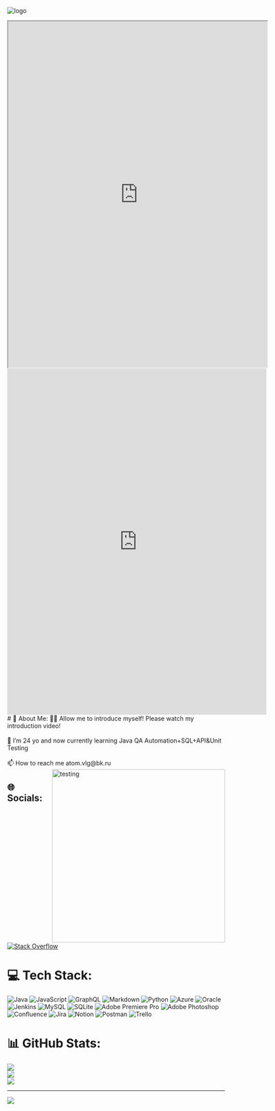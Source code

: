 ![logo]()
<iframe width="600" height="800" src="https://github.com/Lplus7/tgu/releases/download/v1.0.0/Thesis.defense.Testing.the.Bumbleby.platform.mp4"></iframe>
<embed src="https://github.com/Lplus7/tgu/releases/download/v1.0.0/Thesis.defense.Testing.the.Bumbleby.platform.mp4" width="600" height="800"></embed>
# 💫 About Me:
👨‍💻 Allow me to introduce myself! Please watch my introduction video!<br><br>🌱 I’m 24 yo and now currently learning Java QA Automation+SQL+API&Unit Testing<br><br>📫 How to reach me atom.vlg@bk.ru

<img align="right" alt="testing" width="400" src="https://github.com/Lplus7/tgu/releases/download/v1.0.0/anigif.gif">

## 🌐 Socials:
[![Stack Overflow](https://img.shields.io/badge/-Stackoverflow-FE7A16?logo=stack-overflow&logoColor=white)](https://stackoverflow.com/users/20329761) 

# 💻 Tech Stack:
![Java](https://img.shields.io/badge/java-%23ED8B00.svg?style=flat-square&logo=java&logoColor=white) ![JavaScript](https://img.shields.io/badge/javascript-%23323330.svg?style=flat-square&logo=javascript&logoColor=%23F7DF1E) ![GraphQL](https://img.shields.io/badge/-GraphQL-E10098?style=flat-square&logo=graphql&logoColor=white) ![Markdown](https://img.shields.io/badge/markdown-%23000000.svg?style=flat-square&logo=markdown&logoColor=white) ![Python](https://img.shields.io/badge/python-3670A0?style=flat-square&logo=python&logoColor=ffdd54) ![Azure](https://img.shields.io/badge/azure-%230072C6.svg?style=flat-square&logo=azure-devops&logoColor=white) ![Oracle](https://img.shields.io/badge/Oracle-F80000?style=flat-square&logo=oracle&logoColor=white) ![Jenkins](https://img.shields.io/badge/jenkins-%232C5263.svg?style=flat-square&logo=jenkins&logoColor=white) ![MySQL](https://img.shields.io/badge/mysql-%2300f.svg?style=flat-square&logo=mysql&logoColor=white) ![SQLite](https://img.shields.io/badge/sqlite-%2307405e.svg?style=flat-square&logo=sqlite&logoColor=white) ![Adobe Premiere Pro](https://img.shields.io/badge/Adobe%20Premiere%20Pro-9999FF.svg?style=flat-square&logo=Adobe%20Premiere%20Pro&logoColor=white) ![Adobe Photoshop](https://img.shields.io/badge/adobephotoshop-%2331A8FF.svg?style=flat-square&logo=adobephotoshop&logoColor=white) ![Confluence](https://img.shields.io/badge/confluence-%23172BF4.svg?style=flat-square&logo=confluence&logoColor=white) ![Jira](https://img.shields.io/badge/jira-%230A0FFF.svg?style=flat-square&logo=jira&logoColor=white) ![Notion](https://img.shields.io/badge/Notion-%23000000.svg?style=flat-square&logo=notion&logoColor=white) ![Postman](https://img.shields.io/badge/Postman-FF6C37?style=flat-square&logo=postman&logoColor=white) ![Trello](https://img.shields.io/badge/Trello-%23026AA7.svg?style=flat-square&logo=Trello&logoColor=white)
# 📊 GitHub Stats:
![](https://github-readme-stats.vercel.app/api?username=Lplus7&theme=merko&hide_border=true&include_all_commits=false&count_private=false)<br/>
![](https://github-readme-streak-stats.herokuapp.com/?user=Lplus7&theme=merko&hide_border=true)<br/>
![](https://github-readme-stats.vercel.app/api/top-langs/?username=Lplus7&theme=merko&hide_border=true&include_all_commits=false&count_private=false&layout=compact)

---
[![](https://visitcount.itsvg.in/api?id=Lplus7&icon=0&color=6)](https://visitcount.itsvg.in)
